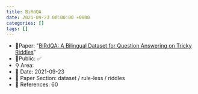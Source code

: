 ```yaml
---
title: BiRdQA
date: 2021-09-23 00:00:00 +0800
categories: []
tags: []
---
```


- 📙Paper: "[BiRdQA: A Bilingual Dataset for Question Answering on Tricky Riddles](https://www.semanticscholar.org/paper/BiRdQA%3A-A-Bilingual-Dataset-for-Question-Answering-Zhang-Wan/4f7c4a9d73f6d18f4bbb4424c7f8a16df45df474)"
- 🔑Public: ✅
- ⚲ Area: 
- 📅 Date: 2021-09-23
- 🔎 Paper Section: dataset / rule-less / riddles
- 📝 References: 60
